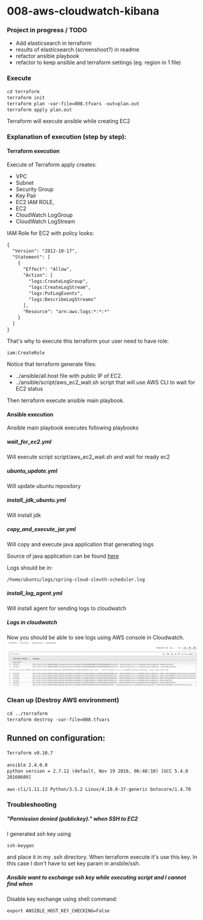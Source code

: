 # 008-aws-cloudwatch-kibana

### Project in progress / TODO

- Add elasticsearch in terraform
- results of elasticsearch (screenshoot?) in readme
- refactor ansible playbook
- refactor to keep ansible and terraform settings (eg. region in 1 file)

### Execute

```
cd terraform
terraform init
terraform plan -var-file=008.tfvars -out=plan.out
terraform apply plan.out
```
Terraform will execute ansible while creating EC2

### Explanation of execution (step by step):

#### Terraform execution

Execute of Terraform apply creates:
- VPC
- Subnet
- Security Group
- Key Pair
- EC2 IAM ROLE,
- EC2
- CloudWatch LogGroup
- CloudWatch LogStream

IAM Role for EC2 with policy looks:
```
{
  "Version": "2012-10-17",
  "Statement": [
    {
      "Effect": "Allow",
      "Action": [
        "logs:CreateLogGroup",
        "logs:CreateLogStream",
        "logs:PutLogEvents",
        "logs:DescribeLogStreams"
      ],
      "Resource": "arn:aws:logs:*:*:*"
    }
  ]
}
```

That's why to execute this terraform your user need to have role:
```
iam:CreateRole
```

Notice that terraform generate files:
- ../ansible/all.host file with public IP of EC2.
- ../ansible/script/aws_ec2_wait.sh script that will use AWS CLI to wait for EC2 status

Then terraform execute ansible main playbook.


#### Ansible execution

Ansible main playbook executes following playbooks

##### wait_for_ec2.yml

Will execute script script/aws_ec2_wait.sh and wait for ready ec2

##### ubuntu_update.yml

Will update ubuntu repository

##### install_jdk_ubuntu.yml

Will install jdk

##### copy_and_execute_jar.yml

Will copy and execute java application that generating logs

Source of java application can be found [here](https://github.com/pgrabarczyk/spring-cloud/tree/master/spring-cloud-sleuth-scheduler)

Logs should be in:
```
/home/ubuntu/logs/spring-cloud-sleuth-scheduler.log
```

##### install_log_agent.yml

Will install agent for sending logs to cloudwatch

##### Logs in cloudwatch
Now you should be able to see logs using AWS console in Cloudwatch.
![cloudwatch](https://github.com/pgrabarczyk/devops/raw/master/008-aws-cloudwatch-kibana/img/cloudwatch.png)

### Clean up (Destroy AWS environment)
```
cd ../terraform
terraform destroy -var-file=008.tfvars
```

## Runned on configuration:
```
Terraform v0.10.7

ansible 2.4.0.0
python version = 2.7.12 (default, Nov 19 2016, 06:48:10) [GCC 5.4.0 20160609]

aws-cli/1.11.13 Python/3.5.2 Linux/4.10.0-37-generic botocore/1.4.70
```

### Troubleshooting

##### "Permission denied (publickey)." when SSH to EC2
I generated ssh key using
```
ssh-keygen
```
and place it in my .ssh directory.
When terraform execute it's use this key.
In this case I don't have to set key param in ansbile/ssh.

##### Ansible want to exchange ssh key while executing script and I cannot find when
Disable key exchange using shell command:

```
export ANSIBLE_HOST_KEY_CHECKING=False
```